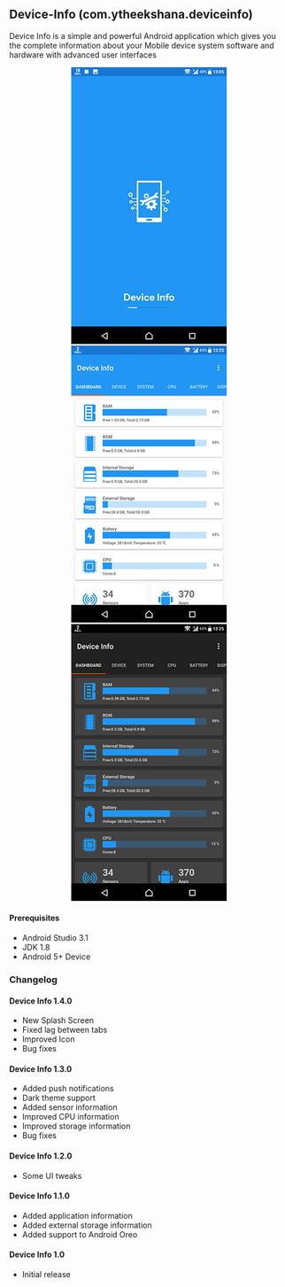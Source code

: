 ## Device-Info (com.ytheekshana.deviceinfo)
Device Info is a simple and powerful Android application which gives you the complete information about your Mobile device system software and hardware with advanced user interfaces

<p align="center">
    <img src="app/src/main/res/drawable/device_info1.jpg" />
    <img src="app/src/main/res/drawable/device_info2.jpg" />
    <img src="app/src/main/res/drawable/device_info3.jpg" />
</p>

#### Prerequisites
- Android Studio 3.1
- JDK 1.8
- Android 5+ Device

### Changelog
#### Device Info 1.4.0
- New Splash Screen
- Fixed lag between tabs
- Improved Icon
- Bug fixes

#### Device Info 1.3.0
- Added push notifications
- Dark theme support
- Added sensor information
- Improved CPU information
- Improved storage information
- Bug fixes

#### Device Info 1.2.0
- Some UI tweaks

#### Device Info 1.1.0
- Added application information
- Added external storage information
- Added support to Android Oreo

#### Device Info 1.0
- Initial release
